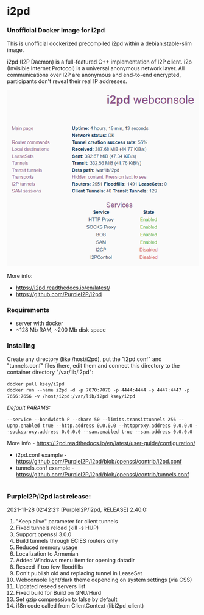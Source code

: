 # i2pd
### Unofficial Docker Image for i2pd
This is unofficial dockerized precompiled i2pd within a debian:stable-slim image.

i2pd (I2P Daemon) is a full-featured C++ implementation of I2P client. i2p (Invisible Internet Protocol) is a universal anonymous network layer. All communications over I2P are anonymous and end-to-end encrypted, participants don't reveal their real IP addresses.

![i2pd](https://raw.githubusercontent.com/MrKsey/i2pd/master/i2pd.PNG)

More info:
- https://i2pd.readthedocs.io/en/latest/
- https://github.com/PurpleI2P/i2pd

### Requirements

* server with docker
* ~128 Mb RAM, ~200 Mb disk space 

### Installing

Create any directory (like /host/i2pd), put the "i2pd.conf" and "tunnels.conf" files there, edit them and connect this directory to the container directory "/var/lib/i2pd":
```
docker pull ksey/i2pd
docker run --name i2pd -d -p 7070:7070 -p 4444:4444 -p 4447:4447 -p 7656:7656 -v /host/i2pd:/var/lib/i2pd ksey/i2pd
```

*Default PARAMS:*
```
--service --bandwidth P --share 50 --limits.transittunnels 256 --upnp.enabled true --http.address 0.0.0.0 --httpproxy.address 0.0.0.0 --socksproxy.address 0.0.0.0 --sam.enabled true --sam.address 0.0.0.0
```
More info - https://i2pd.readthedocs.io/en/latest/user-guide/configuration/

* i2pd.conf example - https://github.com/PurpleI2P/i2pd/blob/openssl/contrib/i2pd.conf 
* tunnels.conf example - https://github.com/PurpleI2P/i2pd/blob/openssl/contrib/tunnels.conf










































# #
### PurpleI2P/i2pd last release:
2021-11-28 02:42:21: [PurpleI2P/i2pd, RELEASE] 2.40.0:

1. "Keep alive" parameter for client tunnels
2. Fixed tunnels reload (kill -s HUP)
3. Support openssl 3.0.0
4. Build tunnels through ECIES routers only
5. Reduced memory usage
6. Localization to Armenian
7. Added Windows menu item for opening datadir
8. Reseed if too few floodfills
9. Don't publish old and replacing tunnel in LeaseSet
10. Webconsole light/dark theme depending on system settings (via CSS)
11. Updated reseed servers list
12. Fixed build for Build on GNU/Hurd
13. Set gzip compression to false by default
14. i18n code called from ClientContext (libi2pd_client)
